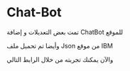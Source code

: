 # Chat-Bot

تمت بعض التعديلات و إضافة ChatBot للموقع


وأيضا تم تحميل ملف Json من موقع IBM


والآن يمكنك تجربته من خلال الرابط التالي


